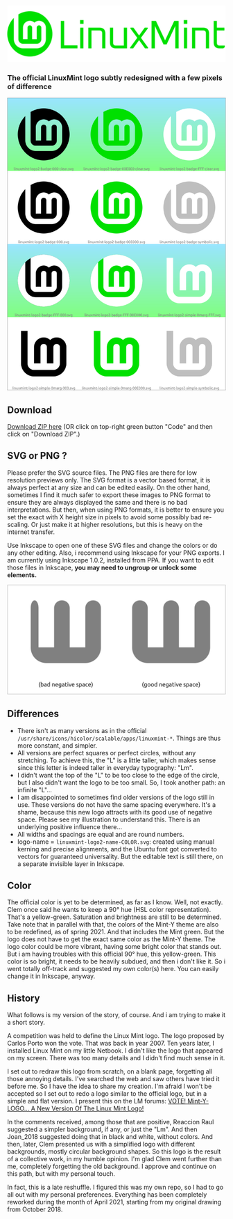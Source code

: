 ![Logo-name](linuxmint-logo2-name-oxa-00E000.png)

### The official LinuxMint logo subtly redesigned with a few pixels of difference

![Logos](preview.png)

## Download
[Download ZIP here](https://github.com/SebastJava/linuxmint-logo/archive/refs/heads/master.zip) (OR click on top-right green button "Code" and then click on "Download ZIP".)

## SVG or PNG ?
Please prefer the SVG source files. The PNG files are there for low resolution previews only. The SVG format is a vector based format, it is always perfect at any size and can be edited easily. On the other hand, sometimes I find it much safer to export these images to PNG format to ensure they are always displayed the same and there is no bad interpretations. But then, when using PNG formats, it is better to ensure you set the exact with X height size in pixels to avoid some possibly bad re-scaling. Or just make it at higher resolutions, but this is heavy on the internet transfer.

Use Inkscape to open one of these SVG files and change the colors or do any other editing. Also, i recommend using Inkscape for your PNG exports. I am currently using Inkscape 1.0.2, installed from PPA. If you want to edit those files in Inkscape, **you may need to ungroup or unlock some elements.**

![Use of negative space](1-negative-spaces.png)

## Differences
* There isn't as many versions as in the official `/usr/share/icons/hicolor/scalable/apps/linuxmint-*`. Things are thus more constant, and simpler.
* All versions are perfect squares or perfect circles, without any stretching. To achieve this, the "L" is a little taller, which makes sense since this letter is indeed taller in everyday typography: "Lm".
* I didn't want the top of the "L" to be too close to the edge of the circle, but I also didn't want the logo to be too small. So, I took another path: an infinite "L"...
* I am disappointed to sometimes find older versions of the logo still in use. These versions do not have the same spacing everywhere. It's a shame, because this new logo attracts with its good use of negative space. Please see my illustration to understand this. There is an underlying positive influence there...
* All widths and spacings are equal and are round numbers.
* logo-name = `linuxmint-logo2-name-COLOR.svg`: created using manual kerning and precise alignments, and the Ubuntu font got converted to vectors for guaranteed universality. But the editable text is still there, on a separate invisible layer in Inkscape.

## Color
The official color is yet to be determined, as far as I know. Well, not exactly. Clem once said he wants to keep a 90° hue (HSL color representation). That's a yellow-green. Saturation and brightness are still to be determined. Take note that in parallel with that, the colors of the Mint-Y theme are also to be redefined, as of spring 2021. And that includes the Mint green. But the logo does not have to get the exact same color as the Mint-Y theme. The logo color could be more vibrant, having some bright color that stands out. But i am having troubles with this official 90° hue, this yellow-green. This color is so bright, it needs to be heavily subdued, and then i don't like it. So i went totally off-track and suggested my own color(s) here. You can easily change it in Inkscape, anyway.

## History
What follows is my version of the story, of course. And i am trying to make it a short story.

A competition was held to define the Linux Mint logo. The logo proposed by Carlos Porto won the vote. That was back in year 2007. Ten years later, I installed Linux Mint on my little Netbook. I didn't like the logo that appeared on my screen. There was too many details and I didn't find much sense in it.

I set out to redraw this logo from scratch, on a blank page, forgetting all those annoying details. I've searched the web and saw others have tried it before me. So I have the idea to share my creation. I'm afraid I won't be accepted so I set out to redo a logo similar to the official logo, but in a simple and flat version. I present this on the LM forums: [VOTE! Mint-Y-LOGO... A New Version Of The Linux Mint Logo!](Https://forums.linuxmint.com/viewtopic.php?f=19&t=280401)

In the comments received, among those that are positive, Reaccion Raul suggested a simpler background, if any, or just the "Lm". And then Joan_2018 suggested doing that in black and white, without colors. And then, later, Clem presented us with a simplified logo with different backgrounds, mostly circular background shapes. So this logo is the result of a collective work, in my humble opinion. I'm glad Clem went further than me, completely forgetting the old background. I approve and continue on this path, but with my personal touch.

In fact, this is a late reshuffle. I figured this was my own repo, so I had to go all out with my personal preferences. Everything has been completely reworked during the month of April 2021, starting from my original drawing from October 2018.